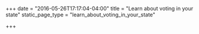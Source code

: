 +++
date = "2016-05-26T17:17:04-04:00"
title = "Learn about voting in your state"
static_page_type = "learn_about_voting_in_your_state"

+++